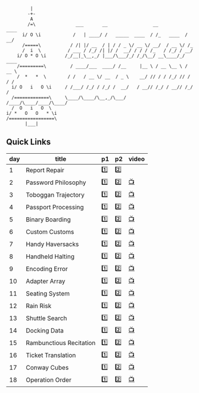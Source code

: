 ```
         |
        -+-
         A
        /=\               ___       __                 __           ____
      i/ O \i            /   | ____/ /   _____  ____  / /_   ____  / __/
      /=====\           / /| |/ __  / | / / _ \/ __ \/ __/  / __ \/ /_
      /  i  \          / ___ / /_/ /| |/ /  __/ / / / /_   / /_/ / __/
    i/ O * O \i       /_/__|_\__,_/ |___/\___/_/ /_/\__/ __\____/_/ ____
    /=========\         / ____/___  ____/ /__     |__ \ / __ \__ \ / __ \
    /  *   *  \        / /   / __ \/ __  / _ \    __/ // / / /_/ // / / /
  i/ O   i   O \i     / /___/ /_/ / /_/ /  __/   / __// /_/ / __// /_/ /
  /=============\     \____/\____/\__,_/\___/   /____/\____/____/\____/
  /  O   i   O  \
i/ *   O   O   * \i
/=================\
       |___|
```

## Quick Links

| day | title | p1 | p2 | video |
| --- | --- | --- | --- | --- |
| 1   | Report Repair             | [1️⃣](day-01/1.litcoffee)         | [2️⃣](day-01/2.litcoffee)         |  |
| 2   | Password Philosophy       | [1️⃣](day-02/1.litcoffee)         | [2️⃣](day-02/2.litcoffee)         | [📺](https://www.youtube.com/watch?v=YzN1TrF0-GE&list=PLeH-7TaE9WQd0nskfL8DK4Cc2T0GJDH_w&index=1) |
| 3   | Toboggan Trajectory       | [1️⃣](day-03/1.litcoffee)         | [2️⃣](day-03/2.litcoffee)         | [📺](https://www.youtube.com/watch?v=AI1W-SE9-Fs&list=PLeH-7TaE9WQd0nskfL8DK4Cc2T0GJDH_w&index=2) |
| 4   | Passport Processing       | [1️⃣](day-04/1.litcoffee)         | [2️⃣](day-04/2.litcoffee)         | [📺](https://www.youtube.com/watch?v=S2pMLNfAi00&list=PLeH-7TaE9WQd0nskfL8DK4Cc2T0GJDH_w&index=3) |
| 5   | Binary Boarding           | [1️⃣](day-05/1.litcoffee)         | [2️⃣](day-05/2.litcoffee)         | [📺](https://www.youtube.com/watch?v=HY1XeCVkJgo&list=PLeH-7TaE9WQd0nskfL8DK4Cc2T0GJDH_w&index=4) |
| 6   | Custom Customs            | [1️⃣](day-06/1.litcoffee)         | [2️⃣](day-06/2.litcoffee)         | [📺](https://www.youtube.com/watch?v=pWT80SXlcEo&list=PLeH-7TaE9WQd0nskfL8DK4Cc2T0GJDH_w&index=5) |
| 7   | Handy Haversacks          | [1️⃣](day-07/1.litcoffee)         | [2️⃣](day-07/2.litcoffee)         | [📺](https://www.youtube.com/watch?v=xTIhqZgeg0s&list=PLeH-7TaE9WQd0nskfL8DK4Cc2T0GJDH_w&index=6) |
| 8   | Handheld Halting          | [1️⃣](day-08/1.litcoffee)         | [2️⃣](day-08/2.litcoffee)         | [📺](https://www.youtube.com/watch?v=8F7JlfAyx-0&list=PLeH-7TaE9WQd0nskfL8DK4Cc2T0GJDH_w&index=7) |
| 9   | Encoding Error            | [1️⃣](day-09/1.litcoffee)         | [2️⃣](day-09/2.litcoffee)         | [📺](https://www.youtube.com/watch?v=JCTVCwH9bSQ&list=PLeH-7TaE9WQd0nskfL8DK4Cc2T0GJDH_w&index=8) |
| 10  | Adapter Array             | [1️⃣](day-10/1.litcoffee)         | [2️⃣](day-10/2.litcoffee)         | [📺](https://www.youtube.com/watch?v=rPEz3X8NQgw&list=PLeH-7TaE9WQd0nskfL8DK4Cc2T0GJDH_w&index=9) |
| 11  | Seating System            | [1️⃣](day-11/1.litcoffee)         | [2️⃣](day-11/2.litcoffee)         | [📺](https://www.youtube.com/watch?v=wYDHH5rmtiw&list=PLeH-7TaE9WQd0nskfL8DK4Cc2T0GJDH_w&index=10) |
| 12  | Rain Risk                 | [1️⃣](day-12/1.litcoffee)         | [2️⃣](day-12/2.litcoffee)         | [📺](https://www.youtube.com/watch?v=KwT6Swgv6xA&list=PLeH-7TaE9WQd0nskfL8DK4Cc2T0GJDH_w&index=11) |
| 13  | Shuttle Search            | [1️⃣](day-13/1.litcoffee)         | [2️⃣](day-13/2.litcoffee)         | [📺](https://www.youtube.com/watch?v=tp1YMGdi8oo&list=PLeH-7TaE9WQd0nskfL8DK4Cc2T0GJDH_w&index=12) |
| 14  | Docking Data              | [1️⃣](day-14/1.litcoffee)         | [2️⃣](day-14/2.litcoffee)         | [📺](https://www.youtube.com/watch?v=Rz7VMSRo-2Y&list=PLeH-7TaE9WQd0nskfL8DK4Cc2T0GJDH_w&index=13) |
| 15  | Rambunctious Recitation   | [1️⃣](day-15/1.litcoffee)         | [2️⃣](day-15/2.litcoffee)         | [📺](https://www.youtube.com/watch?v=WCZg7TA6FhE&list=PLeH-7TaE9WQd0nskfL8DK4Cc2T0GJDH_w&index=14) |
| 16  | Ticket Translation        | [1️⃣](day-16/1.litcoffee)         | [2️⃣](day-16/2.litcoffee)         | [📺](https://www.youtube.com/watch?v=o-joqAaVE7w&list=PLeH-7TaE9WQd0nskfL8DK4Cc2T0GJDH_w&index=15) |
| 17  | Conway Cubes              | [1️⃣](day-17/1.litcoffee)         | [2️⃣](day-17/2.litcoffee)         | [📺](https://www.youtube.com/watch?v=wiCuhcxI27g&list=PLeH-7TaE9WQd0nskfL8DK4Cc2T0GJDH_w&index=16) |
| 18  | Operation Order           | [1️⃣](day-18/1.litcoffee)         | [2️⃣](day-18/2.litcoffee)         | [📺](https://www.youtube.com/watch?v=mv6ZhuFVxRU&list=PLeH-7TaE9WQd0nskfL8DK4Cc2T0GJDH_w&index=17) |
